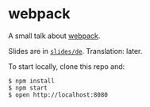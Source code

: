 # webpack

A small talk about [webpack](https://webpack.github.io).

Slides are in [`slides/de`](slides/de). Translation: later.

To start locally, clone this repo and:

```console
$ npm install
$ npm start
$ open http://localhost:8080
```
